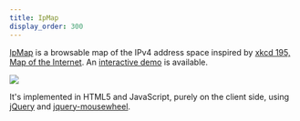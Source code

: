 ```yaml
---
title: IpMap
display_order: 300
---
```

[IpMap](https://github.com/jacquev6/IpMap/) is a browsable map of the IPv4 address space inspired by [xkcd 195, Map of the Internet](http://xkcd.com/195/).
An [interactive demo](http://jacquev6.github.io/IpMap/) is available.

<div class="text-center">
<img class="img-fluid" src="http://jacquev6.github.io/IpMap/logo.png">
</div>

It's implemented in HTML5 and JavaScript, purely on the client side, using [jQuery](http://jquery.com/) and [jquery-mousewheel](https://github.com/jquery/jquery-mousewheel).

